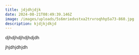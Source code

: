 ```yaml
---
title: jdjdhjdjk
date: 2024-08-21T08:49:39.146Z
image: /images/uploads/5s6mriedvstxa2trvroqhhp5a73-860.jpg
description: kjdjkjdkjd
---
```

d﻿jhdjhdjhdjhdjdh



j﻿hjdhjdhjdh